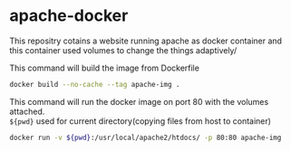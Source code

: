 # apache-docker
This repositry cotains a website running apache as docker container and this container used volumes to change the things adaptively/

This command will build the image from Dockerfile
```bash
docker build --no-cache --tag apache-img .
```

This command will run the docker image on port 80 with the volumes attached.\
`${pwd}` used for current directory(copying files from host to container)

```bash
docker run -v ${pwd}:/usr/local/apache2/htdocs/ -p 80:80 apache-img
```
